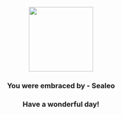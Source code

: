 <p align="center">
    <img src="https://raw.githubusercontent.com/PokeAPI/sprites/master/sprites/pokemon/364.png" width="150" height="150">
</p>
<h3 align="center">You were embraced by - <b>Sealeo</b></h3>
<h3 align="center">Have a wonderful day!</h3>
